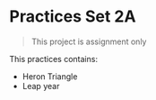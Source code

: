 # Practices Set 2A
> This project is assignment only

This practices contains:
- Heron Triangle
- Leap year
